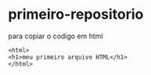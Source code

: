 # primeiro-repositorio

para copiar o codigo em html
```
<html>
<h1>meu primeiro arquivo HTML</h1>
</html>
```
